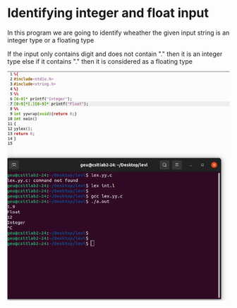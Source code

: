 <h1>Identifying integer and float input</h1>

<p>In this program we are going to identify wheather the given input string is an integer type or a floating type
</p>
<p>If the input only contains digit and does not contain "." then it is an integer type else if it contains "." then it is considered as a floating type</p>
<img src="screenshot.png">
